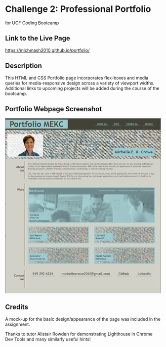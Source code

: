 # Challenge 2: Professional Portfolio
for UCF Coding Bootcamp

## Link to the Live Page
<https://michmash2010.github.io/portfolio/>

## Description
This HTML and CSS Portfolio page incorporates flex-boxes and media queries for media-responsive design across a variety of viewport widths. Additional links to upcoming projects will be added during the course of the bootcamp. 

## Portfolio Webpage Screenshot
![A screenshot of the finished Portfolio webpage, zoomed-out to show full length and layout formatting](./assets/images/portfolio_website_screenshot.PNG)

## Credits
A mock-up for the basic design/appearance of the page was included in the assignment.

Thanks to tutor Alistair Rowden for demonstrating Lighthouse in Chrome Dev Tools and many similarly useful hints!
